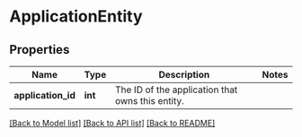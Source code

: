 # ApplicationEntity

## Properties
Name | Type | Description | Notes
------------ | ------------- | ------------- | -------------
**application_id** | **int** | The ID of the application that owns this entity. | 

[[Back to Model list]](../README.md#documentation-for-models) [[Back to API list]](../README.md#documentation-for-api-endpoints) [[Back to README]](../README.md)


